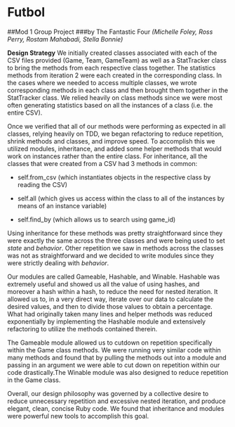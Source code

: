 # Futbol

##Mod 1 Group Project
###by The Fantastic Four
*(Michelle Foley, Ross Perry, Rostam Mahabadi, Stella Bonnie)*

**Design Strategy**
We initially created classes associated with each of the CSV files provided (Game, Team, GameTeam) as well as a StatTracker class to bring the methods from each respective class together. The statistics methods from iteration 2 were each created in the corresponding class. In the cases where we needed to access multiple classes, we wrote corresponding methods in each class and then brought them together in the StatTracker class. We relied heavily on class methods since we were most often generating statistics based on all the instances of a class (i.e. the entire CSV).

Once we verified that all of our methods were performing as expected in all classes, relying heavily on TDD, we began refactoring to reduce repetition, shrink methods and classes, and improve speed. To accomplish this we utilized modules, inheritance, and added some helper methods that would work on instances rather than the entire class. For inheritance, all the classes that were created from a CSV had 3 methods in common:

* self.from_csv (which instantiates objects in the respective class by reading the CSV)

* self.all (which gives us access within the class to all of the instances by means of an instance variable)

* self.find_by (which allows us to search using game_id)

Using inheritance for these methods was pretty straightforward since they were exactly the same across the three classes and were being used to set _state_ and _behavior_. Other repetition we saw in methods across the classes was not as straightforward and we decided to write modules since they were strictly dealing with _behavior_.

Our modules are called Gameable, Hashable, and Winable. Hashable was extremely useful and showed us all the value of using hashes, and moreover a hash within a hash, to reduce the need for nested iteration. It allowed us to, in a very direct way, iterate over our data to calculate the desired values, and then to divide those values to obtain a percentage. What had originally taken many lines and helper methods was reduced exponentially by implementing the Hashable module and extensively refactoring to utilize the methods contained therein.

The Gameable module allowed us to cutdown on repetition specifically within the Game class methods. We were running very similar code within many methods and found that by pulling the methods out into a module and passing in an argument we were able to cut down on repetition within our code drastically.The Winable module was also designed to reduce repetition in the Game class.

Overall, our design philosophy was governed by a collective desire to reduce unnecessary repetition and excessive nested iteration, and produce elegant, clean, concise Ruby code. We found that inheritance and modules were powerful new tools to accomplish this goal. 
